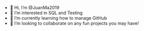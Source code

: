 - 👋 Hi, I’m @JuanMa2019
- 👀 I’m interested in SQL and Testing
- 🌱 I’m currently learning how to manage GitHub
- 💞️ I’m looking to collaborate on any fun projects you may have!
